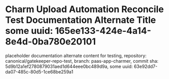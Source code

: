 # Charm Upload Automation Reconcile Test Documentation Alternate Title some uuid: 165ee133-424e-4a14-8e4d-0ba780e20101
 placeholder documentation alternate content for testing,  repository: canonical/gatekeeper-repo-test,  branch: paas-app-charmer,  commit sha: 5d9b12a1ef2780879031aed1d644eee0bc489d9a,  some uuid: 63e92dd7-da07-485c-80d5-1ce68be259a1
